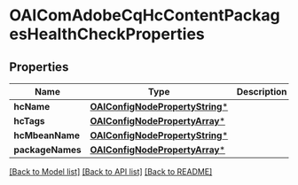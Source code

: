 # OAIComAdobeCqHcContentPackagesHealthCheckProperties

## Properties
Name | Type | Description | Notes
------------ | ------------- | ------------- | -------------
**hcName** | [**OAIConfigNodePropertyString***](OAIConfigNodePropertyString.md) |  | [optional] 
**hcTags** | [**OAIConfigNodePropertyArray***](OAIConfigNodePropertyArray.md) |  | [optional] 
**hcMbeanName** | [**OAIConfigNodePropertyString***](OAIConfigNodePropertyString.md) |  | [optional] 
**packageNames** | [**OAIConfigNodePropertyArray***](OAIConfigNodePropertyArray.md) |  | [optional] 

[[Back to Model list]](../README.md#documentation-for-models) [[Back to API list]](../README.md#documentation-for-api-endpoints) [[Back to README]](../README.md)


